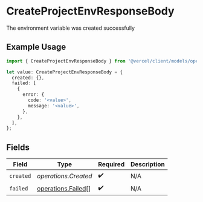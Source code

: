 # CreateProjectEnvResponseBody

The environment variable was created successfully

## Example Usage

```typescript
import { CreateProjectEnvResponseBody } from '@vercel/client/models/operations';

let value: CreateProjectEnvResponseBody = {
  created: {},
  failed: [
    {
      error: {
        code: '<value>',
        message: '<value>',
      },
    },
  ],
};
```

## Fields

| Field     | Type                                                     | Required           | Description |
| --------- | -------------------------------------------------------- | ------------------ | ----------- |
| `created` | _operations.Created_                                     | :heavy_check_mark: | N/A         |
| `failed`  | [operations.Failed](../../models/operations/failed.md)[] | :heavy_check_mark: | N/A         |
